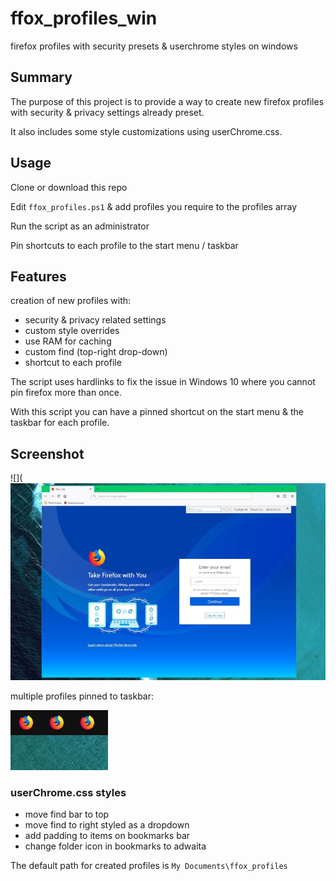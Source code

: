 # ffox_profiles_win

firefox profiles with security presets & userchrome styles on windows

## Summary

The purpose of this project is to provide a way to create new firefox profiles with security & privacy settings already preset.

It also includes some style customizations using userChrome.css.

## Usage

Clone or download this repo

Edit `ffox_profiles.ps1` & add profiles you require to the profiles array

Run the script as an administrator

Pin shortcuts to each profile to the start menu / taskbar

## Features

creation of new profiles with:

* security & privacy related settings
* custom style overrides
* use RAM for caching
* custom find (top-right drop-down)
* shortcut to each profile

The script uses hardlinks to fix the issue in Windows 10 where you cannot pin firefox more than once.

With this script you can have a pinned shortcut on the start menu & the taskbar for each profile.

## Screenshot

![](![](https://raw.githubusercontent.com/equk/ffox_profiles_win/master/screenshots/ffox_win_profile.jpg)

multiple profiles pinned to taskbar:

![](https://raw.githubusercontent.com/equk/ffox_profiles_win/master/screenshots/taskbar_pin.jpg)

### userChrome.css styles

* move find bar to top
* move find to right styled as a dropdown
* add padding to items on bookmarks bar
* change folder icon in bookmarks to adwaita

The default path for created profiles is `My Documents\ffox_profiles`
